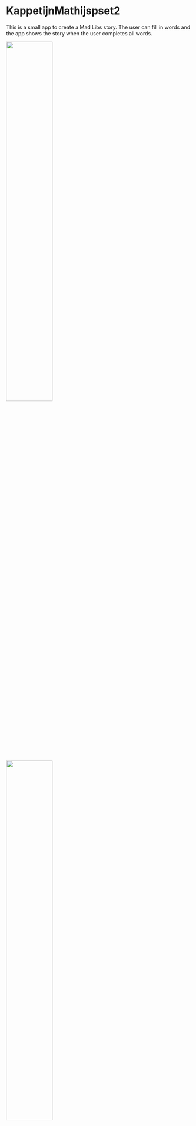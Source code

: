 # KappetijnMathijspset2
This is a small app to create a Mad Libs story. The user can fill in words and the app shows 
the story when the user completes all words.


<img src="https://raw.githubusercontent.com/hellvox/KappetijnMathijspset2/master/doc/Screenshot_1510223584.png" width="50%">
<img src="https://raw.githubusercontent.com/hellvox/KappetijnMathijspset2/master/doc/Screenshot_1510223589.png" width="50%">
<img src="https://raw.githubusercontent.com/hellvox/KappetijnMathijspset2/master/doc/Screenshot_1510223598.png" width="50%">
<img src="https://raw.githubusercontent.com/hellvox/KappetijnMathijspset2/master/doc/Screenshot_1510223602.png" width="50%">
<img src="https://raw.githubusercontent.com/hellvox/KappetijnMathijspset2/master/doc/Screenshot_1510223612.png" width="50%">

